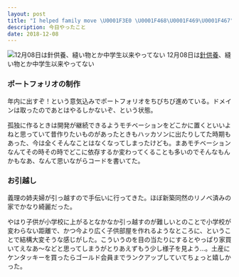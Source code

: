```yaml
---
layout: post
title: "I helped family move \U0001F3E0 \U0001F468‍\U0001F469‍\U0001F467"
description: 今日やったこと
date: 2018-12-08
---
```


![12月08日は[針供養](http://www.nnh.to/12/08.html)、縫い物とか中学生以来やってない](https://cdn-images-1.medium.com/max/800/1*Mhsr0HTGMCOMvSm0gLqS2g.png)
12月08日は[針供養](http://www.nnh.to/12/08.html)、縫い物とか中学生以来やってない

### ポートフォリオの制作

年内に出すぞ！という意気込みでポートフォリオをちびちび進めている。ドメインは取ったのであとはやるしかないぞ、という状態。

孤独に作るときは開発が継続できるようモチベーションをどこかに置くといいよねと思っていて昔作りたいものがあったときもハッカソンに出たりしてた時期もあった、今は全くそんなことはなくなってしまったけども。まあモチベーションなんてその時その時でどこに依存するか変わってくることも多いのでそんなもんかもなあ、なんて思いながらコードを書いてた。

### お引越し

義理の姉夫婦が引っ越すので手伝いに行ってきた。ほぼ新築同然のリノベ済みの家でかなり綺麗だった。

やはり子供が小学校に上がるとなかなか引っ越すのが難しいとのことで小学校が変わらない距離で、かつ今より広く子供部屋を作れるようなところに、ということで結構大変そうな感じがした。こういうのを目の当たりにするとやっぱり家買いてえなあ〜などと思ってしまうがとりあえずもう少し様子を見よう…。土産にケンタッキーを買ったらゴールド会員までランクアップしていてちょっと嬉しかった。

